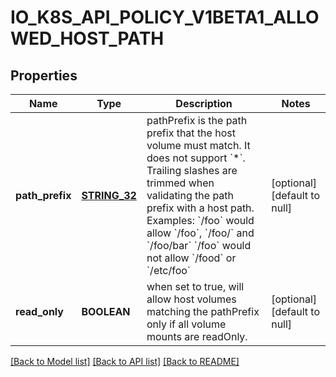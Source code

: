 # IO_K8S_API_POLICY_V1BETA1_ALLOWED_HOST_PATH

## Properties
Name | Type | Description | Notes
------------ | ------------- | ------------- | -------------
**path_prefix** | [**STRING_32**](STRING_32.md) | pathPrefix is the path prefix that the host volume must match. It does not support &#x60;*&#x60;. Trailing slashes are trimmed when validating the path prefix with a host path.  Examples: &#x60;/foo&#x60; would allow &#x60;/foo&#x60;, &#x60;/foo/&#x60; and &#x60;/foo/bar&#x60; &#x60;/foo&#x60; would not allow &#x60;/food&#x60; or &#x60;/etc/foo&#x60; | [optional] [default to null]
**read_only** | **BOOLEAN** | when set to true, will allow host volumes matching the pathPrefix only if all volume mounts are readOnly. | [optional] [default to null]

[[Back to Model list]](../README.md#documentation-for-models) [[Back to API list]](../README.md#documentation-for-api-endpoints) [[Back to README]](../README.md)


